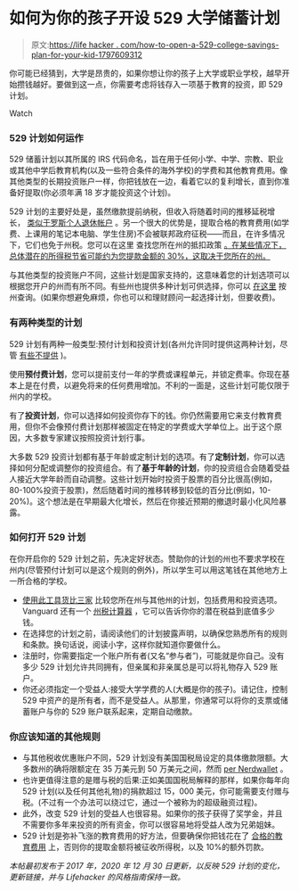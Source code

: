 # 如何为你的孩子开设 529 大学储蓄计划

> 原文:[https://life hacker . com/how-to-open-a-529-college-savings-plan-for-your-kid-1797609312](https://lifehacker.com/how-to-open-a-529-college-savings-plan-for-your-kid-1797609312)

你可能已经猜到，大学是昂贵的，如果你想让你的孩子上大学或职业学校，越早开始攒钱越好。要做到这一点，你需要考虑将钱存入一项基于教育的投资，即 529 计划。

Watch

### **529 计划如何运作**

529 储蓄计划以其所属的 IRS 代码命名，旨在用于任何小学、中学、宗教、职业或其他中学后教育机构(以及一些符合条件的海外学校)的学费和其他教育费用。像其他类型的长期投资账户一样，你把钱放在一边，看着它以的复利增长，直到你准备好提取(你必须年满 18 岁才能投资这个计划)。

529 计划的主要好处是，虽然缴款提前纳税，但收入将随着时间的推移延税增长， [类似于罗斯个人退休帐户](https://www.nerdwallet.com/article/investing/529-plan-vs-roth-ira-roth-wins-mostly) 。另一个很大的优势是，提取合格的教育费用(如学费、上课用的笔记本电脑、学生住房)不会被联邦政府征税——而且，在许多情况下，它们也免于州税。您可以在这里 查找您所在州的抵扣政策 [。在某些情况下，总体潜在的所得税节省可能约为您提款金额的 30%，这取决于您所在的州。](https://www.policygenius.com/blog/a-state-by-state-guide-to-529-plans/)

与其他类型的投资账户不同，这些计划是国家支持的，这意味着您的计划选项可以根据您开户的州而有所不同。有些州也提供多种计划可供选择，你可以 [在这里](http://www.savingforcollege.com/enroll_in_a_529_plan/) 按州查询。(如果你想避免麻烦，你也可以和理财顾问一起选择计划，但要收费)。

### **有两种类型的计划**

529 计划有两种一般类型:预付计划和投资计划(各州允许同时提供这两种计划，尽管 [有些不提供](https://www.investopedia.com/financial-edge/0311/the-last-states-with-prepaid-tuition-plans.aspx) )。

使用**预付费计划**，您可以提前支付一年的学费或课程单元，并锁定费率。你现在基本上是在付费，以避免将来的任何费用增加。不利的一面是，这些计划可能仅限于州内的学校。

有了**投资计划**，你可以选择如何投资你存下的钱。你仍然需要用它来支付教育费用，但你不会像预付费计划那样被固定在特定的学费或大学单位上。出于这个原因，大多数专家建议按照投资计划行事。

大多数 529 投资计划都有基于年龄或定制计划的选项。有了**定制计划**，你可以选择如何分配或调整你的投资组合。有了**基于年龄的计划**，你的投资组合会随着受益人接近大学年龄而自动调整。这些计划开始时投资于股票的百分比很高(例如，80-100%投资于股票)，然后随着时间的推移转移到较低的百分比(例如，10-20%)。这个想法是在早期最大化增长，然后在你接近预期的撤退时最小化风险暴露。

### **如何打开 529 计划**

在你开启你的 529 计划之前，先决定好状态。赞助你的计划的州也不要求学校在州内(尽管预付计划可以是这个规则的例外)，所以学生可以用这笔钱在其他地方上一所合格的学校。

*   [使用此工具货比三家](https://www.savingforcollege.com/college-savings-201) 比较您所在州与其他州的计划，包括费用和投资选项。Vanguard 还有一个 [州税计算器](https://vanguard.wealthmsi.com/stdc.php) ，它可以告诉你你的潜在税益到底值多少钱。
*   在选择您的计划之前，请阅读他们的计划披露声明，以确保您熟悉所有的规则和条款。换句话说，阅读小字，这样你就知道你要做什么。
*   注册时，你需要指定一个账户所有者(又名“参与者”)，可能就是你自己。没有多少 529 计划允许共同拥有，但亲属和非亲属总是可以将礼物存入 529 账户。
*   你还必须指定一个受益人:接受大学学费的人(大概是你的孩子)。请记住，控制 529 中资产的是所有者，而不是受益人。从那里，你通常可以将你的支票或储蓄账户与你的 529 账户联系起来，定期自动缴款。

### **你应该知道的其他规则**

*   与其他税收优惠账户不同，529 计划没有美国国税局设定的具体缴款限额。大多数州的确将限额定在 35 万美元到 50 万美元之间，然而 [per Nerdwallet](https://www.nerdwallet.com/blog/investing/529-plan-rules/#:~:text=There%20aren't%20set%20contribution%20limits&text=Most%20states%20do%20set%20limits,beneficiary%20in%20a%20tax%20year.) 。
*   也许更值得注意的是赠与税的后果:正如美国国税局解释的那样，如果你每年向 529 计划(以及任何其他礼物)的捐款超过 15，000 美元，你可能需要支付赠与税。(不过有一个办法可以绕过它，通过一个被称为的超级融资过程)。
*   此外，改变 529 计划的受益人也很容易。如果你的孩子获得了奖学金，并且不需要你多年来投资的所有资金，你可以很容易地将受益人改为兄弟姐妹。
*   529 计划是弥补飞涨的教育费用的好方法，但要确保你把钱花在了 [合格的教育费用](https://www.savingforcollege.com/article/what-you-can-pay-for-with-a-529-plan) 上，否则你的提取金额将被征收所得税，以及 10%的额外罚款。

*本帖最初发布于 2017 年，2020 年 12 月 30 日更新，以反映 529 计划的变化，更新链接，并与 Lifehacker 的风格指南保持一致。*